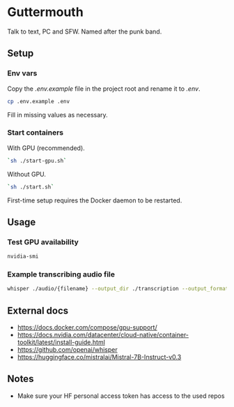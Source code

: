 # Guttermouth
Talk to text, PC and SFW.
Named after the punk band.

## Setup

### Env vars

Copy the _.env.example_ file in the project root and rename it to _.env_.

```bash
cp .env.example .env
```

Fill in missing values as necessary.

### Start containers

With GPU (recommended).

```bash
`sh ./start-gpu.sh`
```

Without GPU.

```bash
`sh ./start.sh`
```

First-time setup requires the Docker daemon to be restarted.

## Usage

### Test GPU availability

```bash
nvidia-smi
```

### Example transcribing audio file

```bash
whisper ./audio/{filename} --output_dir ./transcription --output_format txt
```

## External docs

- https://docs.docker.com/compose/gpu-support/
- https://docs.nvidia.com/datacenter/cloud-native/container-toolkit/latest/install-guide.html
- https://github.com/openai/whisper
- https://huggingface.co/mistralai/Mistral-7B-Instruct-v0.3

## Notes

- Make sure your HF personal access token has access to the used repos